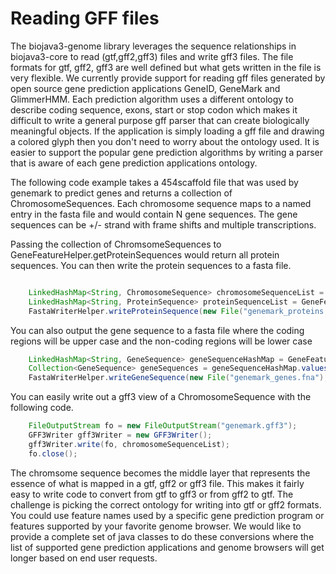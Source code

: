 Reading GFF files
=================

The biojava3-genome library leverages the sequence relationships in biojava3-core to read (gtf,gff2,gff3) files and
write gff3 files. The file formats for gtf, gff2, gff3 are well defined but what gets written in the file is very
flexible. We currently provide support for reading gff files generated by open source gene prediction applications
GeneID, GeneMark and GlimmerHMM. Each prediction algorithm uses a different ontology to describe coding sequence,
exons, start or stop codon which makes it difficult to write a general purpose gff parser that can create biologically
meaningful objects. If the application is simply loading a gff file and drawing a colored glyph then you don't need to
worry about the ontology used. It is easier to support the popular gene prediction algorithms by writing a parser that
is aware of each gene prediction applications ontology.


The following code example takes a 454scaffold file that was used by genemark to predict genes and returns a
collection of ChromosomeSequences. Each chromosome sequence maps to a named entry in the fasta file and would
contain N gene sequences. The gene sequences can be +/- strand with frame shifts and multiple transcriptions.

Passing the collection of ChromsomeSequences to GeneFeatureHelper.getProteinSequences would return all protein
sequences. You can then write the protein sequences to a fasta file.

```java

    LinkedHashMap<String, ChromosomeSequence> chromosomeSequenceList = GeneFeatureHelper.loadFastaAddGeneFeaturesFromGeneMarkGTF(new File("454Scaffolds.fna"), new File("genemark_hmm.gtf"));
    LinkedHashMap<String, ProteinSequence> proteinSequenceList = GeneFeatureHelper.getProteinSequences(chromosomeSequenceList.values());
    FastaWriterHelper.writeProteinSequence(new File("genemark_proteins.faa"), proteinSequenceList.values());
```

You can also output the gene sequence to a fasta file where the coding regions will be upper case and the non-coding regions will be lower case

```java
    LinkedHashMap<String, GeneSequence> geneSequenceHashMap = GeneFeatureHelper.getGeneSequences(chromosomeSequenceList.values());
    Collection<GeneSequence> geneSequences = geneSequenceHashMap.values();
    FastaWriterHelper.writeGeneSequence(new File("genemark_genes.fna"), geneSequences, true);

```

You can easily write out a gff3 view of a ChromosomeSequence with the following code.

```java
    FileOutputStream fo = new FileOutputStream("genemark.gff3");
    GFF3Writer gff3Writer = new GFF3Writer();
    gff3Writer.write(fo, chromosomeSequenceList);
    fo.close();
```

The chromsome sequence becomes the middle layer that represents the essence of what is mapped in a gtf, gff2 or
gff3 file. This makes it fairly easy to write code to convert from gtf to gff3 or from gff2 to gtf. The challenge
is picking the correct ontology for writing into gtf or gff2 formats. You could use feature names used by a
specific gene prediction program or features supported by your favorite genome browser. We would like to provide a
complete set of java classes to do these conversions where the list of supported gene prediction applications and
genome browsers will get longer based on end user requests.

